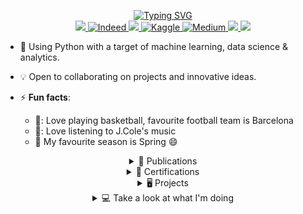 <p align ="center">
<a href="https://github.com/daniau23">
    <img src="https://readme-typing-svg.demolab.com?font=TimesNewRoman&size=18&duration=2000&pause=100&multiline=true&width=600&height=95&lines=Daniel+Chiebuka+Ihenacho;Data+Scientist+and+Analyst+%7C;Machine+Learning+Enthusiast+%7C;NLP" alt="Typing SVG" />
</a>
<br/>


<a href="https://www.linkedin.com/in/daniel-ihenacho-637467223">
    <img src="https://img.shields.io/badge/-Linkedin-blue?style=flat-square&logo=linkedin">
</a>
<a href='https://my.indeed.com/p/danielchiebukai-hz1szfb' target="_blank">
    <img alt='Indeed' src='https://img.shields.io/badge/-Indeed-lightblue?style=flat-square&logo=indeed&logoColor=darkblue'>
</a>
<a href="mailto:danihenacho95@gmail.com">
    <img src="https://img.shields.io/badge/-Email-red?style=flat-square&logo=gmail&logoColor=white">
</a>
<!-- <a href='https://twitter.com/Danny_MLE' target="_blank">
    <img alt='Twitter' src='https://img.shields.io/badge/-Twitter-white?style=flat-square&logo=twitter&logoColor=blue'>
</a>-->
<a href='https://kaggle.com/danielihenacho' target="_blank">
    <img alt='Kaggle' src='https://img.shields.io/badge/-Kaggle-white?style=flat-square&logo=kaggle&logoColor=blue'>
</a>
<a href='https://medium.com/@danihenacho95' target="_blank">
    <img alt='Medium' src='https://img.shields.io/badge/-Medium-lightgrey?style=flat-square&logo=medium&logoColor=black'>
</a>
<a href="https://orcid.org/0000-0003-3043-9201">
    <img src="https://img.shields.io/badge/-Orcid-white?style=flat-square&logo=orcid&logoColor=green">
</a>
<a href="https://danihenacho95.wixsite.com/my-site">
    <img src="https://img.shields.io/badge/-My Website-navy?style=flat-square">
</a>
<br/> 

<!-- <a href="https://github.com/daniau23">
    <img src="https://github-readme-stats.vercel.app/api?username=daniau23&show_icons=true&count_private=true&show_icons=true&hide_border=true&hide_title=true&card_width=300px&hide_rank=true&bg_color=00000000&theme=dracula">
</a> -->

<!-- <a href="[https://github.com/daniau23](https://github.com/daniau23)">
    <img src="https://github-stats-alpha.vercel.app/api?username=daniau23&cc=22272e&tc=37BCF6&ic=fff&bc=0000">
</a>-->
</p>

    
- 🌱 Using Python with a target of machine learning, data science & analytics.

- 💡 Open to collaborating on projects and innovative ideas. 

- ⚡ **Fun facts**:
    - 🏀: Love playing basketball, favourite football team is Barcelona
    - 🎼: Love listening to J.Cole's music
    - 🍂 My favourite season is Spring 😄

<!-- * 🧾 Paper publication:   -->
<details align ="center">
<summary> 📄 Publications </summary>
<table align ="center" class='paper-publication'>
<tr><th>🧾 Paper publications </th>
<tr><td>

|Title | Journal Link|
|--|--|
|Design of Gas Cyclone <br> Using Hybrid Particle Swarm <br> Optimization Algorithm|[MDPI](https://www.mdpi.com/2076-3417/11/20/9772/htm)
</td></tr> </table>
</details>

<!--Certifications-->
<details align ="center">
<summary > 📄 Certifications </summary>
<table align ="center" class="certifications">
<tr><th> 📄Certifications </th>
<tr><th> 📄AI, Data Science, Analytics & Management </th>
<tr><td>
    
||||
|--|--|--|
[NITDA Data Science Associate](https://www.credly.com/badges/f3574f89-f7a2-413a-b454-f56d25ecbc66/linked_in_profile)|[Getting Started with Power BI Desktop](https://www.coursera.org/account/accomplishments/certificate/47RTMHGLH9UL)|[NITDA Data Science <br> Professional](https://www.credly.com/badges/60aa1de3-a7a2-4596-9f72-0b0738fefeef/linked_in_profile)|[Build Dashboards in Power BI](https://www.coursera.org/account/accomplishments/certificate/UG5C2NMJXVCW)|
|[NITDA Data Science Expert](https://www.credly.com/badges/1676d5c5-b596-4651-b0f6-645dd0f00cd7/linked_in_profile)|[HR Analytics- Build an HR dashboard <br> using Power BI](https://www.coursera.org/account/accomplishments/verify/L3LGSZURWAWQ)|[Natural Language Processing <br> with Classification <br> and Vector Spaces](https://www.coursera.org/account/accomplishments/certificate/6DBUY38YALFX)|[From Excel to Power BI](https://www.coursera.org/account/accomplishments/verify/U25EHLL5TME9)|
|[Mathematics for Machine Learning <br> and Data Science Specialization](https://www.coursera.org/account/accomplishments/specialization/certificate/9EH2CKFZSFWE)|[Data-Driven Decisions with Power BI](https://www.coursera.org/account/accomplishments/verify/A5KB5HKQST8W)|[DeepLearning.AI <br> TensorFlow Developer <br> Specialization](https://www.coursera.org/account/accomplishments/specialization/certificate/BKB8LLGTTEET)|[Google Project Management Certificate:Specialization](https://www.credly.com/badges/a9668b44-69ff-4f9e-bce2-3d03c9da65cc/public_url)|
| [Advanced Computer Vision <br> with TensorFlow](https://www.coursera.org/account/accomplishments/certificate/CSGHU3MPSZKY)|[Microsoft Power BI Data Analyst](https://www.coursera.org/account/accomplishments/specialization/LMD8NXZGZ3RG)|[AI for Medicine Specialization](https://www.coursera.org/account/accomplishments/specialization/certificate/ABC96RN2D2MW)|[Train & Fine-Tune LLMs for Production](https://learn.activeloop.ai/certificates/pshjnfhw6y)|
|[TensorFlow: Advanced Techniques](https://www.coursera.org/account/accomplishments/specialization/8DGAKUXVTAWN)|[Generative AI for Everyone](https://www.coursera.org/account/accomplishments/verify/UCK8BQ2VXVY8)|[Microsoft Azure Data Scientist <br> Associate(DP-100)](https://www.coursera.org/account/accomplishments/specialization/Z2ANMMGTYCUT)|[Machine Learning Engineering for Production (MLOps)](https://www.coursera.org/account/accomplishments/specialization/HWNXW468D2W6)|
|[Train & Fine-Tune LLMs <br> for Production](https://learn.activeloop.ai/certificates/pshjnfhw6y)|[LangChain & Vector Databases <br>  in Production](https://learn.activeloop.ai/certificates/owghdxhtab)|[Retrieval Augmented Generation <br> for <br> Production with <br> LangChain & LlamaIndex](https://learn.activeloop.ai/certificates/qtijnqechj)|
|[Google Project Management: <br>Specialization](https://www.credly.com/badges/a9668b44-69ff-4f9e-bce2-3d03c9da65cc/public_url)|||
||||
<!--| []()| []()|-->

</td></tr> </table>
</details>

<!--Open-Source Projects-->
<!--### 🖥️ Open-Source Projects (This wasn't aligning to the center) -->
<!--Machine Learning & Data Science-->
<details align ="center">
<summary > 🖥️ Projects</summary>
<table align ="center" class="ml-ds">
<tr><th>Machine Learning & Data Science Projects</th>
<tr><td>

|Title | Technologies|
|--|--|
| [Agentic Researcher with Streamlit](https://github.com/daniau23/agentic_researcher_streamlit) | ![Python](https://img.shields.io/badge/Python-darkblue?style=flat-square&logo=Python)  ![Streamlit](https://img.shields.io/badge/Streamlit-darkred?style=flat-square&logo=streamlit) ![Langchain](https://img.shields.io/badge/Langchain-darkblue?style=flat-square&logo=langchain) ![LangGraph](https://img.shields.io/badge/LangGraph-darkblue?style=flat-square&logo=langgraph) <br> ![HuggingFace](https://img.shields.io/badge/Huggingface-darkblue?style=flat-square&logo=huggingface) ![Deeplake](https://img.shields.io/badge/DeepLake-darkblue?style=flat-square&logo=activeloop)| 
| [Research Assistant](https://github.com/daniau23/research_assistant) |![Python](https://img.shields.io/badge/Python-darkblue?style=flat-square&logo=Python) ![Langchain](https://img.shields.io/badge/Langchain-darkblue?style=flat-square&logo=langchain) ![HuggingFace](https://img.shields.io/badge/Huggingface-darkblue?style=flat-square&logo=huggingface) ![Deeplake](https://img.shields.io/badge/DeepLake-darkblue?style=flat-square&logo=activeloop) |
| [Twitter Sentiments Analysis and Text Classification](https://github.com/daniau23/twitter_sentiments) | ![Python](https://img.shields.io/badge/Python-darkblue?style=flat-square&logo=Python) ![Pandas](https://img.shields.io/badge/Pandas-darkblue?style=flat-square&logo=pandas) ![NumPy](https://img.shields.io/badge/NumPy-darkblue?style=flat-square&logo=numpy) ![Sklearn](https://img.shields.io/badge/Sklearn-lightyellow?style=flat-square&logo=scikit-learn) ![Matplotlib](https://img.shields.io/badge/Matplotlib-maroon?style=flat-square&logo=matplotlib) ![Seaborn](https://img.shields.io/badge/Seaborn-blue?style=flat-square&logo=seaborn)<br> ![Plotly](https://img.shields.io/badge/Plotly-blue?style=flat-square&logo=plotly) ![Spacy](https://img.shields.io/badge/Spacy-lightblue?style=flat-square&logo=spacy) ![Gensim](https://img.shields.io/badge/Gensim-lightblue?style=flat-square&logo=gensim)|
| [Twitter Topic Modelling](https://github.com/daniau23/topic_modelling_one) | ![Python](https://img.shields.io/badge/Python-darkblue?style=flat-square&logo=Python) ![Pandas](https://img.shields.io/badge/Pandas-darkblue?style=flat-square&logo=pandas) ![NumPy](https://img.shields.io/badge/NumPy-darkblue?style=flat-square&logo=numpy) ![Postgresql](https://img.shields.io/badge/Postgresql-darkblue?style=flat-square&logo=postgresql)![Sklearn](https://img.shields.io/badge/Sklearn-lightyellow?style=flat-square&logo=scikit-learn) <br>![Matplotlib](https://img.shields.io/badge/Matplotlib-maroon?style=flat-square&logo=matplotlib) ![Seaborn](https://img.shields.io/badge/Seaborn-blue?style=flat-square&logo=seaborn) ![Plotly](https://img.shields.io/badge/Plotly-blue?style=flat-square&logo=plotly) ![Spacy](https://img.shields.io/badge/Spacy-lightblue?style=flat-square&logo=spacy) ![Gensim](https://img.shields.io/badge/Gensim-lightblue?style=flat-square&logo=gensim)<br> ![Top2Vec](https://img.shields.io/badge/Top2Vec-lightblue?style=flat-square&logo=top2vec) ![BERTopic](https://img.shields.io/badge/BERTopic-lightblue?style=flat-square&logo=bertopic)|

</td></tr> </table>

<!--| [Amazon Sentiments Analysis and Text Classification](https://github.com/daniau23/amazon_sentiment) | ![Pandas](https://img.shields.io/badge/Pandas-darkblue?style=flat-square&logo=pandas) ![NumPy](https://img.shields.io/badge/NumPy-darkblue?style=flat-square&logo=numpy) ![Postgresql](https://img.shields.io/badge/Postgresql-darkblue?style=flat-square&logo=postgresql)![Sklearn](https://img.shields.io/badge/Sklearn-lightyellow?style=flat-square&logo=scikit-learn) <br>![Matplotlib](https://img.shields.io/badge/Matplotlib-maroon?style=flat-square&logo=matplotlib) ![Seaborn](https://img.shields.io/badge/Seaborn-blue?style=flat-square&logo=seaborn) ![Plotly](https://img.shields.io/badge/Plotly-blue?style=flat-square&logo=plotly) ![Spacy](https://img.shields.io/badge/Spacy-lightblue?style=flat-square&logo=spacy) ![Gensim](https://img.shields.io/badge/Gensim-lightblue?style=flat-square&logo=gensim)<br> ![Yellowbrick](https://img.shields.io/badge/Yellowbrick-yellow?style=flat-square&logo=yellowbrick)|
-->

<!--Data Analytics-->
<table align ="center" class="analytics">
<tr><th>Data Analytics Projects</th>
<tr><td>

|Title | Technologies|
|--|--|
[US Candy Distributor Analysis](https://github.com/daniau23/us_candy_distributor_analysis) | ![Python](https://img.shields.io/badge/Python-darkblue?style=flat-square&logo=python) ![PowerBI](https://img.shields.io/badge/PowerBI-lightyellow?style=flat-square&logo=powerbi) ![Pandas](https://img.shields.io/badge/Pandas-darkblue?style=flat-square&logo=pandas) ![NumPy](https://img.shields.io/badge/NumPy-darkblue?style=flat-square&logo=numpy) ![Sklearn](https://img.shields.io/badge/Sklearn-lightyellow?style=flat-square&logo=scikit-learn) ![Matplotlib](https://img.shields.io/badge/Matplotlib-maroon?style=flat-square&logo=matplotlib) <br> ![Seaborn](https://img.shields.io/badge/Seaborn-blue?style=flat-square&logo=seaborn) ![Plotly](https://img.shields.io/badge/Plotly-blue?style=flat-square&logo=plotly) 
| [Employee Analysis with PostgreSQL](https://github.com/daniau23/Employee_analysis_with_sql) | ![Postgresql](https://img.shields.io/badge/Postgresql-darkblue?style=flat-square&logo=postgresql) |
|[Taxi Cabs Analysis](https://github.com/daniau23/taxi_cabs)| ![Python](https://img.shields.io/badge/Python-darkblue?style=flat-square&logo=python) ![Pandas](https://img.shields.io/badge/Pandas-darkblue?style=flat-square&logo=pandas) ![NumPy](https://img.shields.io/badge/NumPy-darkblue?style=flat-square&logo=numpy) ![Matplotlib](https://img.shields.io/badge/Matplotlib-maroon?style=flat-square&logo=matplotlib) ![Seaborn](https://img.shields.io/badge/Seaborn-blue?style=flat-square&logo=seaborn)<br> ![PowerBI](https://img.shields.io/badge/PowerBI-lightyellow?style=flat-square&logo=powerbi)|
|[Super Bowl Ads Analysis](https://github.com/daniau23/super_bowl_ads_analysis)| ![Python](https://img.shields.io/badge/Python-darkblue?style=flat-square&logo=python) ![Pandas](https://img.shields.io/badge/Pandas-darkblue?style=flat-square&logo=pandas) ![NumPy](https://img.shields.io/badge/NumPy-darkblue?style=flat-square&logo=numpy) ![Matplotlib](https://img.shields.io/badge/Matplotlib-maroon?style=flat-square&logo=matplotlib) ![Seaborn](https://img.shields.io/badge/Seaborn-blue?style=flat-square&logo=seaborn)<br> ![PowerBI](https://img.shields.io/badge/PowerBI-lightyellow?style=flat-square&logo=powerbi)|
</td></tr> </table>
</details>

<!--Tags-->
<!--
![PowerBI](https://img.shields.io/badge/PowerBI-lightyellow?style=flat-square&logo=powerbi)
![Langchain](https://img.shields.io/badge/Langchain-darkblue?style=flat-square&logo=langchain)
![Python](https://img.shields.io/badge/Python-darkblue?style=flat-square&logo=python)
![HuggingFace](https://img.shields.io/badge/Huggingface-darkblue?style=flat-square&logo=huggingface) 
![Deeplake](https://img.shields.io/badge/DeepLake-darkblue?style=flat-square&logo=activeloop)
![Streamlit](https://img.shields.io/badge/Streamlit-darkblue?style=flat-square&logo=streamlit)
![NumPy](https://img.shields.io/badge/NumPy-darkblue?style=flat-square&logo=numpy)
![Pandas](https://img.shields.io/badge/Pandas-darkblue?style=flat-square&logo=pandas) 
![Postgresql](https://img.shields.io/badge/Postgresql-darkblue?style=flat-square&logo=postgresql)
![Sklearn](https://img.shields.io/badge/Sklearn-lightyellow?style=flat-square&logo=scikit-learn) <br>![Matplotlib](https://img.shields.io/badge/Matplotlib-maroon?style=flat-square&logo=matplotlib) 
![Seaborn](https://img.shields.io/badge/Seaborn-blue?style=flat-square&logo=seaborn) 
![Plotly](https://img.shields.io/badge/Plotly-blue?style=flat-square&logo=plotly) 
![Spacy](https://img.shields.io/badge/Spacy-lightblue?style=flat-square&logo=spacy) 
![Gensim](https://img.shields.io/badge/Gensim-lightblue?style=flat-square&logo=gensim)<br> 
![Top2Vec](https://img.shields.io/badge/Top2Vec-lightblue?style=flat-square&logo=top2vec) 
![BERTopic](https://img.shields.io/badge/BERTopic-lightblue?style=flat-square&logo=bertopic)
-->




<!--<details>
<summary>📈 Stats</summary>
<br>
My Github Stats
![](http://github-profile-summary-cards.vercel.app/api/cards/profile-details?username=daniau23&theme=dracula) 
![](http://github-profile-summary-cards.vercel.app/api/cards/repos-per-language?username=daniau23&theme=dracula) 
![](http://github-profile-summary-cards.vercel.app/api/cards/most-commit-language?username=daniau23&theme=dracula)
<br>
</details>-->

<!--What I'm doing at the moment-->

<details align ="center">
<summary>💻 Take a look at what I'm doing</summary>
<table align ="center" class="What I'm doing at the moment">
<tr><th>💻 What I'm Currently Doing </th>
<tr>
<td>

|Currently|Status
|--|--|
|Research articles related to NLP|**Reading**|
|Data Science and Analytics|**Implementing Projects**|
|LLMs|**Reading and Implementing Projects**|
<!--|PowerBI|**Executing Projects**|-->

<!--|PowerBI|**Learning** |
|C# programming|**Learning** |
|**Course** Train & Fine-Tune LLMs for Production |**Learning** |
|**Course** Retrieval Augmented Generation <br> for Production with LangChain & LlamaIndex |**Learning** |
|**Course** LangChain & Vector Databases in Production |**Learning** |-->

</td></tr> </table>
</details>

<!--![data_science_3](https://user-images.githubusercontent.com/87085687/156731265-d32e01b1-b79d-4e75-84d2-377d73f37300.jpg) -->
